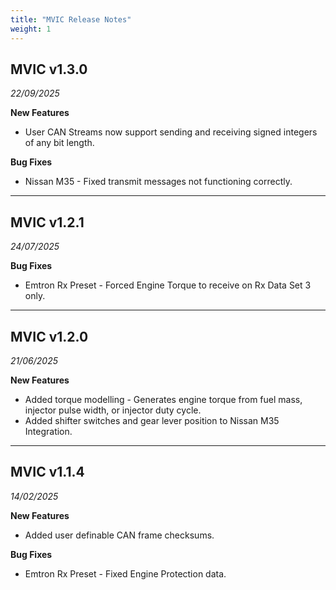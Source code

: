 ```yaml
---
title: "MVIC Release Notes"
weight: 1
---
```


## MVIC v1.3.0
*22/09/2025*

**New Features**
 - User CAN Streams now support sending and receiving signed integers of any bit length.

**Bug Fixes**
 - Nissan M35 - Fixed transmit messages not functioning correctly.

---

## MVIC v1.2.1
*24/07/2025*

**Bug Fixes**
 - Emtron Rx Preset - Forced Engine Torque to receive on Rx Data Set 3 only.

---

## MVIC v1.2.0
*21/06/2025*

**New Features**
 - Added torque modelling - Generates engine torque from fuel mass, injector pulse width, or injector duty cycle.
 - Added shifter switches and gear lever position to Nissan M35 Integration.

---

## MVIC v1.1.4
*14/02/2025*

**New Features**
 - Added user definable CAN frame checksums.

**Bug Fixes**
 - Emtron Rx Preset - Fixed Engine Protection data.

